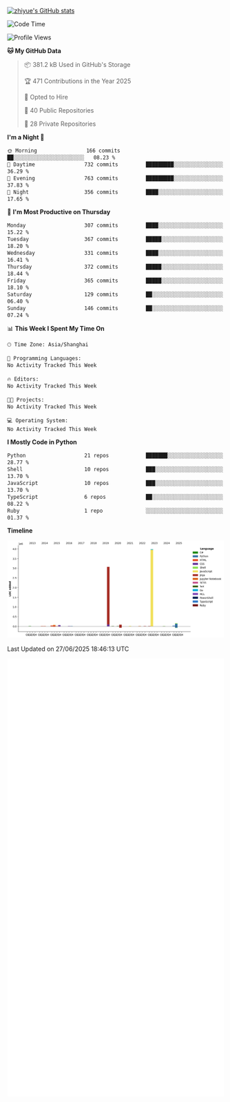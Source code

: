 
[![zhiyue's GitHub stats](https://github-readme-stats.vercel.app/api?username=zhiyue)](https://github.com/anuraghazra/github-readme-stats&&show_icons=true)

<!--START_SECTION:waka-->
![Code Time](http://img.shields.io/badge/Code%20Time-2%2C215%20hrs%2020%20mins-blue)

![Profile Views](http://img.shields.io/badge/Profile%20Views-39-blue)

**🐱 My GitHub Data** 

> 📦 381.2 kB Used in GitHub's Storage 
 > 
> 🏆 471 Contributions in the Year 2025
 > 
> 💼 Opted to Hire
 > 
> 📜 40 Public Repositories 
 > 
> 🔑 28 Private Repositories 
 > 
**I'm a Night 🦉** 

```text
🌞 Morning                166 commits         ██░░░░░░░░░░░░░░░░░░░░░░░   08.23 % 
🌆 Daytime                732 commits         █████████░░░░░░░░░░░░░░░░   36.29 % 
🌃 Evening                763 commits         █████████░░░░░░░░░░░░░░░░   37.83 % 
🌙 Night                  356 commits         ████░░░░░░░░░░░░░░░░░░░░░   17.65 % 
```
📅 **I'm Most Productive on Thursday** 

```text
Monday                   307 commits         ████░░░░░░░░░░░░░░░░░░░░░   15.22 % 
Tuesday                  367 commits         █████░░░░░░░░░░░░░░░░░░░░   18.20 % 
Wednesday                331 commits         ████░░░░░░░░░░░░░░░░░░░░░   16.41 % 
Thursday                 372 commits         █████░░░░░░░░░░░░░░░░░░░░   18.44 % 
Friday                   365 commits         █████░░░░░░░░░░░░░░░░░░░░   18.10 % 
Saturday                 129 commits         ██░░░░░░░░░░░░░░░░░░░░░░░   06.40 % 
Sunday                   146 commits         ██░░░░░░░░░░░░░░░░░░░░░░░   07.24 % 
```


📊 **This Week I Spent My Time On** 

```text
🕑︎ Time Zone: Asia/Shanghai

💬 Programming Languages: 
No Activity Tracked This Week

🔥 Editors: 
No Activity Tracked This Week

🐱‍💻 Projects: 
No Activity Tracked This Week

💻 Operating System: 
No Activity Tracked This Week
```

**I Mostly Code in Python** 

```text
Python                   21 repos            ███████░░░░░░░░░░░░░░░░░░   28.77 % 
Shell                    10 repos            ███░░░░░░░░░░░░░░░░░░░░░░   13.70 % 
JavaScript               10 repos            ███░░░░░░░░░░░░░░░░░░░░░░   13.70 % 
TypeScript               6 repos             ██░░░░░░░░░░░░░░░░░░░░░░░   08.22 % 
Ruby                     1 repo              ░░░░░░░░░░░░░░░░░░░░░░░░░   01.37 % 
```



**Timeline**

![Lines of Code chart](https://raw.githubusercontent.com/zhiyue/zhiyue/main/assets/bar_graph.png)


 Last Updated on 27/06/2025 18:46:13 UTC
<!--END_SECTION:waka-->

<!-- [![Top Langs](https://github-readme-stats.vercel.app/api/top-langs/?username=zhiyue)](https://github.com/anuraghazra/github-readme-stats) -->

![](./github-metrics.svg)

